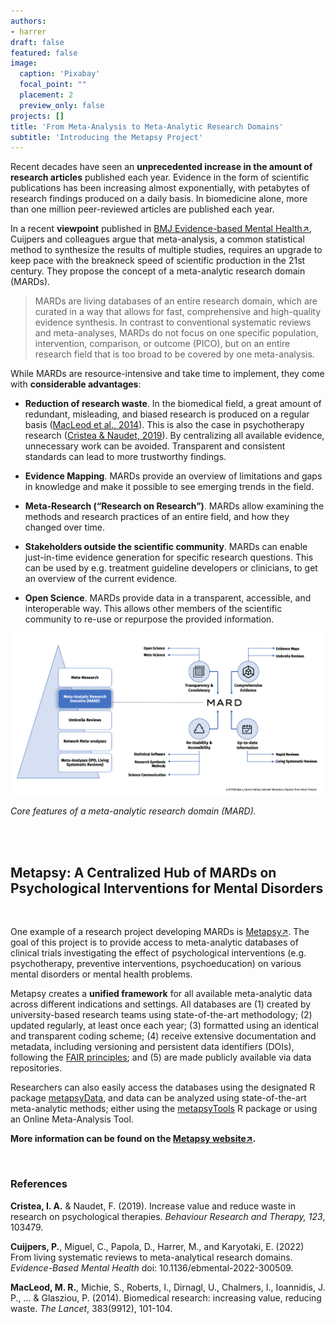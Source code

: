 ```yaml
---
authors:
- harrer
draft: false
featured: false
image:
  caption: 'Pixabay'
  focal_point: ""
  placement: 2
  preview_only: false
projects: []
title: 'From Meta-Analysis to Meta-Analytic Research Domains'
subtitle: 'Introducing the Metapsy Project'
---
```


Recent decades have seen an **unprecedented increase in the amount of research articles** published each year. Evidence in the form of scientific publications has been increasing almost exponentially, with petabytes of research findings produced on a daily basis. In biomedicine alone, more than one million peer-reviewed articles are published each year.

In a recent **viewpoint** published in <a href="https://ebmh.bmj.com/content/early/2022/07/19/ebmental-2022-300509" target="_blank">BMJ Evidence-based Mental Health↗</a>, Cuijpers and colleagues argue that meta-analysis, a common statistical method to synthesize the results of multiple studies, requires an upgrade to keep pace with the breakneck speed of scientific production in the 21st century. They propose the concept of a meta-analytic research domain (MARDs).

> MARDs are living databases of an entire research domain, which are curated in a way that allows for fast, comprehensive and high-quality evidence synthesis. In contrast to conventional systematic reviews and meta-analyses, MARDs do not focus on one specific population, intervention, comparison, or outcome (PICO), but on an entire research field that is too broad to be covered by one meta-analysis.

While MARDs are resource-intensive and take time to implement, they come with **considerable advantages**:

- **Reduction of research waste**. In the biomedical field, a great amount of redundant, misleading, and biased research is produced on a regular basis ([MacLeod et al., 2014](https://www.thelancet.com/pdfs/journals/lancet/PIIS0140-6736(13)62329-6.pdf)). This is also the case in psychotherapy research ([Cristea & Naudet, 2019](https://www.sciencedirect.com/science/article/abs/pii/S0005796719301652)). By centralizing all available evidence, unnecessary work can be avoided. Transparent and consistent standards can lead to more trustworthy findings.


- **Evidence Mapping**. MARDs provide an overview of limitations and gaps in knowledge and make it possible to see emerging trends in the field.


- **Meta-Research (“Research on Research”)**. MARDs allow examining the methods and research practices of an entire field, and how they changed over time.

- **Stakeholders outside the scientific community**. MARDs can enable just-in-time evidence generation for specific research questions. This can be used by e.g. treatment guideline developers or clinicians, to get an overview of the current evidence.

- **Open Science**. MARDs provide data in a transparent, accessible, and interoperable way. This allows other members of the scientific community to re-use or repurpose the provided information.

![Metapsy](mard.png)

*Core features of a meta-analytic research domain (MARD).*

<br>
<br>

## Metapsy: A Centralized Hub of MARDs on Psychological Interventions for Mental Disorders

<br>

One example of a research project developing MARDs is <a href="https://www.metapsy.org">Metapsy↗</a>. The goal of this project is to provide access to meta-analytic databases of clinical trials investigating the effect of psychological interventions (e.g. psychotherapy, preventive interventions, psychoeducation) on various mental disorders or mental health problems. 

Metapsy creates a **unified framework** for all available meta-analytic data across different indications and settings. All databases are (1) created by university-based research teams using state-of-the-art methodology; (2) updated regularly, at least once each year; (3) formatted using an identical and transparent coding scheme; (4) receive extensive documentation and metadata, including versioning and persistent data identifiers (DOIs), following the [FAIR principles](https://www.go-fair.org/fair-principles/); and (5) are made publicly available via data repositories. 

Researchers can also easily access the databases using the designated R package [metapsyData](https://data.metapsy.org/), and data can be analyzed using state-of-the-art meta-analytic methods; either using the [metapsyTools](https://data.metapsy.org/) R package or using an Online Meta-Analysis Tool.

**More information can be found on the [Metapsy website↗](https://www.metapsy.org/).**

<br>


### References


**Cristea, I. A.** & Naudet, F. (2019). Increase value and reduce waste in research on psychological therapies. *Behaviour Research and Therapy, 123*, 103479.

**Cuijpers, P.**, Miguel, C., Papola, D., Harrer, M., and Karyotaki, E. (2022) From living systematic reviews to meta-analytical research domains. *Evidence-Based Mental Health* doi: 10.1136/ebmental-2022-300509.

**MacLeod, M. R.**, Michie, S., Roberts, I., Dirnagl, U., Chalmers, I., Ioannidis, J. P., ... & Glasziou, P. (2014). Biomedical research: increasing value, reducing waste. *The Lancet*, 383(9912), 101-104.


<br>

